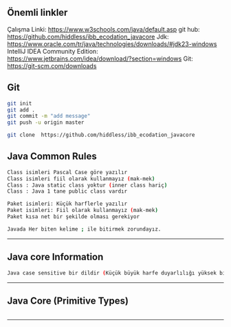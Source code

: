## Önemli linkler
Çalışma Linki: https://www.w3schools.com/java/default.asp
git hub: https://github.com/hiddless/ibb_ecodation_javacore
Jdk: https://www.oracle.com/tr/java/technologies/downloads/#jdk23-windows
IntelliJ IDEA Community Edition: https://www.jetbrains.com/idea/download/?section=windows
Git: https://git-scm.com/downloads

## Git
```sh
git init
git add .
git commit -m "add message"
git push -u origin master

git clone  https://github.com/hiddless/ibb_ecodation_javacore
```

## Java Common Rules
```sh
Class isimleri Pascal Case göre yazılır
Class isimleri fiil olarak kullanmayız (mak-mek)
Class : Java static class yoktur (inner class hariç)
Class : Java 1 tane public class vardır

Paket isimleri: Küçük harflerle yazılır
Paket isimleri: Fiil olarak kullanmayız (mak-mek)
Paket kısa net bir şekilde olması gerekiyor

Javada Her biten kelime ; ile bitirmek zorundayız.
```
---
## Java core Information
```sh
Java case sensitive bir dildir (Küçük büyük harfe duyarlılığı yüksek bir seviyededir)

```
---


## Java Core (Primitive Types)
```sh 

```

---
